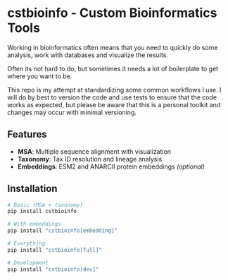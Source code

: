 # cstbioinfo - Custom Bioinformatics Tools

Working in bioinformatics often means that you need to quickly do some analysis, work with databases and visualize the results.

Often its not hard to do, but sometimes it needs a lot of boilerplate to get where you want to be.

This repo is my attempt at standardizing some common workflows I use. I will do by best to version the code and use tests to ensure that the code works as expected, but please be aware that this is a personal toolkit and changes may occur with minimal versioning.

## Features

- **MSA**: Multiple sequence alignment with visualization
- **Taxonomy**: Tax ID resolution and lineage analysis  
- **Embeddings**: ESM2 and ANARCII protein embeddings *(optional)*

## Installation

```bash
# Basic (MSA + taxonomy)
pip install cstbioinfo

# With embeddings
pip install "cstbioinfo[embedding]"

# Everything
pip install "cstbioinfo[full]"

# Development
pip install "cstbioinfo[dev]"
```
